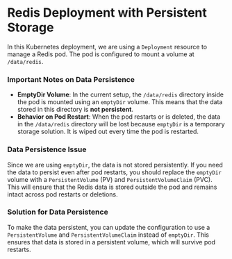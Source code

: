 # Redis Deployment with Persistent Storage

In this Kubernetes deployment, we are using a `Deployment` resource to manage a Redis pod. The pod is configured to mount a volume at `/data/redis`.

### Important Notes on Data Persistence

- **EmptyDir Volume**: In the current setup, the `/data/redis` directory inside the pod is mounted using an `emptyDir` volume. This means that the data stored in this directory is **not persistent**.
- **Behavior on Pod Restart**: When the pod restarts or is deleted, the data in the `/data/redis` directory will be lost because `emptyDir` is a temporary storage solution. It is wiped out every time the pod is restarted.

### Data Persistence Issue

Since we are using `emptyDir`, the data is not stored persistently. If you need the data to persist even after pod restarts, you should replace the `emptyDir` volume with a `PersistentVolume` (PV) and `PersistentVolumeClaim` (PVC). This will ensure that the Redis data is stored outside the pod and remains intact across pod restarts or deletions.

### Solution for Data Persistence

To make the data persistent, you can update the configuration to use a `PersistentVolume` and `PersistentVolumeClaim` instead of `emptyDir`. This ensures that data is stored in a persistent volume, which will survive pod restarts.
